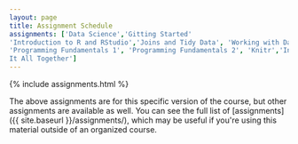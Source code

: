 ```yaml
---
layout: page
title: Assignment Schedule
assignments: ['Data Science','Gitting Started'
'Introduction to R and RStudio','Joins and Tidy Data', 'Working with Data', 'Data Visualization',
'Programming Fundamentals 1', 'Programming Fundamentals 2', 'Knitr','Introduction to Databases','Working with Databases', 'Putting
It All Together']
---
```


{% include assignments.html %}

The above assignments are for this specific version of the course, but other
assignments are available as well. You can see the full list of
[assignments]({{ site.baseurl }}/assignments/), which may be useful if you're using this material
outside of an organized course.

<!-- Schedule Management
- Update the `assignments:` list with `title:` from `assignments/` files.
- Add 'Template' to `assignments:` to view the course template from `docs/`.
- The remaining content should be left AS IS.
-->
